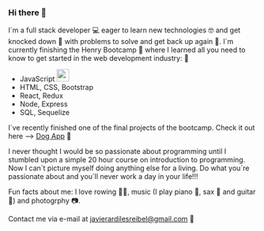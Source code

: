 ### Hi there 👋

<!--
**JavierArdiles/JavierArdiles** is a ✨ _special_ ✨ repository because its `README.md` (this file) appears on your GitHub profile.

Here are some ideas to get you started:

- 🔭 I’m currently working on ...
- 🌱 I’m currently learning ...
- 👯 I’m looking to collaborate on ...
- 🤔 I’m looking for help with ...
- 💬 Ask me about ...
- 📫 How to reach me: ...
- 😄 Pronouns: ...
- ⚡ Fun fact: ...
-->

I´m a full stack developer 💻 eager to learn new technologies 🤓 and get knocked down 🥊 with problems to solve and get back up again 💪.
I´m currently finishing the Henry Bootcamp 🥾 where I learned all you need to know to get started in the web development industry: 🔧
- JavaScript <img src='https://external-content.duckduckgo.com/iu/?u=https%3A%2F%2Flogodix.com%2Flogo%2F374972.png&f=1&nofb=1' height=25px width=25px />
- HTML, CSS, Bootstrap
- React, Redux
- Node, Express
- SQL, Sequelize

I´ve recently finished one of the final projects of the bootcamp. Check it out here --> [Dog App](https://github.com/JavierArdiles/PI-Dogs-FT16a) 🐶

I never thought I would be so passionate about programming until I stumbled upon a simple 20 hour course on introduction to programming.
Now I can´t picture myself doing anything else for a living. Do what you´re passionate about and you´ll never work a day in your life!!!

Fun facts about me: I love rowing 🚣‍♀️, music (I play piano 🎹, sax 🎷 and guitar 🎸) and photogrphy 📷.

Contact me via e-mail at javierardilesreibel@gmail.com 📩
